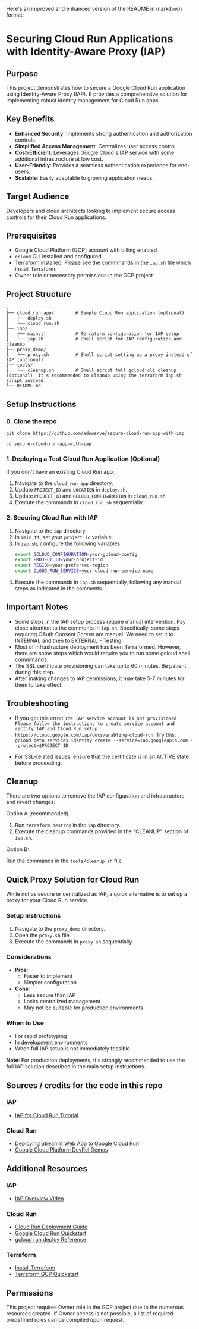 Here's an improved and enhanced version of the README in markdown format:

# Securing Cloud Run Applications with Identity-Aware Proxy (IAP)

## Purpose

This project demonstrates how to secure a Google Cloud Run application using Identity-Aware Proxy (IAP). It provides a comprehensive solution for implementing robust identity management for Cloud Run apps.

## Key Benefits

- **Enhanced Security**: Implements strong authentication and authorization controls.
- **Simplified Access Management**: Centralizes user access control.
- **Cost-Efficient**: Leverages Google Cloud's IAP service with some additional infrastructure at low cost.
- **User-Friendly**: Provides a seamless authentication experience for end-users.
- **Scalable**: Easily adaptable to growing application needs.

## Target Audience

Developers and cloud architects looking to implement secure access controls for their Cloud Run applications.

## Prerequisites

- Google Cloud Platform (GCP) account with billing enabled
- `gcloud` CLI installed and configured
- Terraform installed. Please see the commmands in the `iap.sh` file which install Terraform. 
- Owner role or necessary permissions in the GCP project

## Project Structure

```
.
├── cloud_run_app/        # Sample Cloud Run application (optional)
│   ├── deploy.sh
│   └── cloud_run.sh
├── iap/
│   ├── main.tf           # Terraform configuration for IAP setup
│   └── iap.sh            # Shell script for IAP configuration and cleanup
├── proxy_demo/
│   └── proxy.sh          # Shell script setting up a proxy instead of IAP (optional)
├── tools/
│   └── cleanup.sh        # Shell script full gcloud cli cleanup (optional). It's recommended to cleanup using the terraform iap.sh script instead.
└── README.md
```

## Setup Instructions

### 0. Clone the repo

```
git clone https://github.com/adswerve/secure-cloud-run-app-with-iap

cd secure-cloud-run-app-with-iap
```


### 1. Deploying a Test Cloud Run Application (Optional)

If you don't have an existing Cloud Run app:

1. Navigate to the `cloud_run_app` directory.
2. Update `PROJECT_ID` and `LOCATION` in `deploy.sh`.
3. Update `PROJECT_ID` and `GCLOUD_CONFIGURATION` in `cloud_run.sh`.
4. Execute the commands in `cloud_run.sh` sequentially.

### 2. Securing Cloud Run with IAP

1. Navigate to the `iap` directory.
2. In `main.tf`, set your `project_id` variable.
3. In `iap.sh`, configure the following variables:
   ```sh
   export GCLOUD_CONFIGURATION=your-gcloud-config
   export PROJECT_ID=your-project-id
   export REGION=your-preferred-region
   export CLOUD_RUN_SERVICE=your-cloud-run-service-name
   ```
4. Execute the commands in `iap.sh` sequentially, following any manual steps as indicated in the comments.

## Important Notes

- Some steps in the IAP setup process require manual intervention. Pay close attention to the comments in `iap.sh`. Specifically, some steps requiring OAuth Consent Screen are manual. We need to set it to INTERNAL and then to EXTERNAL - Testing.
- Most of infrastructure deployment has been Terraformed. However, there are some steps which would require you to run some gcloud shell commmands. 
- The SSL certificate provisioning can take up to 60 minutes. Be patient during this step.
- After making changes to IAP permissions, it may take 5-7 minutes for them to take effect.

## Troubleshooting

- If you get this error: `The IAP service account is not provisioned. Please follow the instructions to create service account and rectify IAP and Cloud Run setup: https://cloud.google.com/iap/docs/enabling-cloud-run`. 
Try this:
`gcloud beta services identity create --service=iap.googleapis.com --project=$PROJECT_ID`

- For SSL-related issues, ensure that the certificate is in an ACTIVE state before proceeding.

## Cleanup

There are two options to remove the IAP configuration and infrastructure and revert changes:

Option A (recommended)

1. Run `terraform destroy` in the `iap` directory.
2. Execute the cleanup commands provided in the "CLEANUP" section of `iap.sh`.

Option B:

Run the commands in the `tools/cleanup.sh` file

## Quick Proxy Solution for Cloud Run

While not as secure or centralized as IAP, a quick alternative is to set up a proxy for your Cloud Run service.

### Setup Instructions

1. Navigate to the `proxy_demo` directory.
2. Open the `proxy.sh` file.
3. Execute the commands in `proxy.sh` sequentially.

### Considerations

- **Pros**: 
  - Faster to implement
  - Simpler configuration
- **Cons**:
  - Less secure than IAP
  - Lacks centralized management
  - May not be suitable for production environments

### When to Use

- For rapid prototyping
- In development environments
- When full IAP setup is not immediately feasible

**Note**: For production deployments, it's strongly recommended to use the full IAP solution described in the main setup instructions.
## Sources / credits for the code in this repo

### IAP

- [IAP for Cloud Run Tutorial](https://codelabs.developers.google.com/secure-serverless-application-with-identity-aware-proxy)

### Cloud Run
- [Deploying Streamlit Web App to Google Cloud Run](https://medium.com/google-cloud/how-to-deploy-your-streamlit-web-app-to-google-cloud-run-with-ease-c9f044aabc12)
- [Google Cloud Platform DevRel Demos](https://github.com/GoogleCloudPlatform/devrel-demos/tree/main/ai-ml/gemini-chatbot-app/lesson01)

## Additional Resources

### IAP
- [IAP Overview Video](https://www.youtube.com/watch?v=ayTGOuCaxuc)
### Cloud Run
- [Cloud Run Deployment Guide](https://cloud.google.com/run/docs/quickstarts/build-and-deploy/deploy-python-service)
- [Google Cloud Run Quickstart](https://cloud.google.com/run/docs/quickstarts/build-and-deploy/deploy-python-service)
- [gcloud run deploy Reference](https://cloud.google.com/sdk/gcloud/reference/run/deploy)

### Terraform
- [Install Terraform](https://developer.hashicorp.com/terraform/tutorials/gcp-get-started/install-cli?in=terraform%2Fgcp-get-started)
- [Terraform GCP Quickstart](https://registry.terraform.io/providers/hashicorp/google/latest/docs/guides/getting_started)


## Permissions

This project requires Owner role in the GCP project due to the numerous resources created. If Owner access is not possible, a list of required predefined roles can be compiled upon request.
